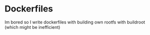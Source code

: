 # Dockerfiles

Im bored so I write dockerfiles with building own rootfs with buildroot (which might be inefficient)
